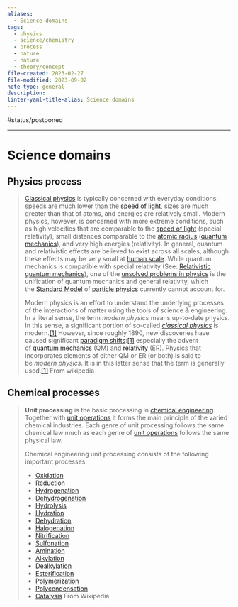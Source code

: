 ```yaml
---
aliases:
  - Science domains
tags:
  - physics
  - science/chemistry
  - process
  - nature
  - nature
  - theory/concept
file-created: 2023-02-27
file-modified: 2023-09-02
note-type: general
description: 
linter-yaml-title-alias: Science domains
---
```


#status/postponed

---

# Science domains

## Physics process

>
> [Classical physics](https://en.wikipedia.org/wiki/Classical_physics "Classical physics") is typically concerned with everyday conditions: speeds are much lower than the [speed of light](https://en.wikipedia.org/wiki/Speed_of_light "Speed of light"), sizes are much greater than that of atoms, and energies are relatively small. Modern physics, however, is concerned with more extreme conditions, such as high velocities that are comparable to the [speed of light](https://en.wikipedia.org/wiki/Speed_of_light "Speed of light") (special relativity), small distances comparable to the [atomic radius](https://en.wikipedia.org/wiki/Atomic_radius "Atomic radius") ([quantum mechanics](https://en.wikipedia.org/wiki/Quantum_mechanics "Quantum mechanics")), and very high energies (relativity). In general, quantum and relativistic effects are believed to exist across all scales, although these effects may be very small at [human scale](https://en.wikipedia.org/wiki/Human_scale "Human scale"). While quantum mechanics is compatible with special relativity (See: [Relativistic quantum mechanics](https://en.wikipedia.org/wiki/Relativistic_quantum_mechanics "Relativistic quantum mechanics")), one of the [unsolved problems in physics](https://en.wikipedia.org/wiki/List_of_unsolved_problems_in_physics "List of unsolved problems in physics") is the unification of quantum mechanics and general relativity, which the [Standard Model](https://en.wikipedia.org/wiki/Standard_Model "Standard Model") of [particle physics](https://en.wikipedia.org/wiki/Particle_physics "Particle physics") currently cannot account for.
>
> Modern physics is an effort to understand the underlying processes of the interactions of matter using the tools of science & engineering. In a literal sense, the term _modern physics_ means up-to-date physics. In this sense, a significant portion of so-called _[classical physics](https://en.wikipedia.org/wiki/Classical_physics "Classical physics")_ is modern.[[1]](https://en.wikipedia.org/wiki/Modern_physics#cite_note-richtmyer-1) However, since roughly 1890, new discoveries have caused significant [paradigm shifts](https://en.wikipedia.org/wiki/Paradigm_shift "Paradigm shift"):[[1]](https://en.wikipedia.org/wiki/Modern_physics#cite_note-richtmyer-1) especially the advent of [quantum mechanics](https://en.wikipedia.org/wiki/Quantum_mechanics "Quantum mechanics") (QM) and [relativity](https://en.wikipedia.org/wiki/Theory_of_relativity "Theory of relativity") (ER). Physics that incorporates elements of either QM or ER (or both) is said to be _modern physics_. It is in this latter sense that the term is generally used.[[1]](https://en.wikipedia.org/wiki/Modern_physics#cite_note-richtmyer-1)
> From wikipedia

## Chemical processes

> **Unit processing** is the basic processing in [chemical engineering](https://en.wikipedia.org/wiki/Chemical_engineering "Chemical engineering"). Together with [unit operations](https://en.wikipedia.org/wiki/Unit_operation "Unit operation") it forms the main principle of the varied chemical industries. Each genre of unit processing follows the same chemical law much as each genre of [unit operations](https://en.wikipedia.org/wiki/Unit_operation "Unit operation") follows the same physical law.
>
> Chemical engineering unit processing consists of the following important processes:
>
> -   [Oxidation](https://en.wikipedia.org/wiki/Oxidation "Oxidation")
> -   [Reduction](https://en.wikipedia.org/wiki/Redox "Redox")
> -   [Hydrogenation](https://en.wikipedia.org/wiki/Hydrogenation "Hydrogenation")
> -   [Dehydrogenation](https://en.wikipedia.org/wiki/Dehydrogenation "Dehydrogenation")
> -   [Hydrolysis](https://en.wikipedia.org/wiki/Hydrolysis "Hydrolysis")
> -   [Hydration](https://en.wikipedia.org/wiki/Hydration_reaction "Hydration reaction")
> -   [Dehydration](https://en.wikipedia.org/wiki/Dehydration_reaction "Dehydration reaction")
> -   [Halogenation](https://en.wikipedia.org/wiki/Halogenation "Halogenation")
> -   [Nitrification](https://en.wikipedia.org/wiki/Nitrification "Nitrification")
> -   [Sulfonation](https://en.wikipedia.org/wiki/Sulfonation "Sulfonation")
> -   [Amination](https://en.wikipedia.org/wiki/Amination "Amination")
> -   [Alkylation](https://en.wikipedia.org/wiki/Alkylation "Alkylation")
> -   [Dealkylation](https://en.wikipedia.org/wiki/Dealkylation "Dealkylation")
> -   [Esterification](https://en.wikipedia.org/wiki/Esterification "Esterification")
> -   [Polymerization](https://en.wikipedia.org/wiki/Polymerization "Polymerization")
> -   [Polycondensation](https://en.wikipedia.org/wiki/Polycondensation "Polycondensation")
> -   [Catalysis](https://en.wikipedia.org/wiki/Catalysis "Catalysis")
>From Wikipedia
